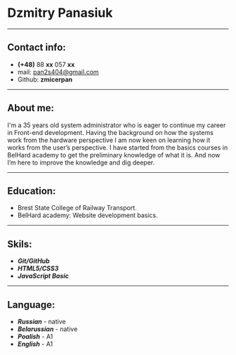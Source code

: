 # Dzmitry Panasiuk
***
## Contact info:
- __(+48)__ 88 __xx__ 057 __xx__
- mail: pan2s404@gmail.com
- Github: __zmicerpan__
***
## About me:
I'm a 35 years old system administrator who is eager to continue my career in Front-end development. Having the background on how the systems work from the hardware perspective I am now keen on learning how it works from the user’s perspective. I have started from the basics courses in BelHard academy to get the preliminary knowledge of what it is. And now I’m here to improve the knowledge and dig deeper.
***
## Education:
* Brest State College of Railway Transport.
* BelHard academy: Website development basics.
***
## Skils:
- ___Git/GitHub___  
- ___HTML5/CSS3___
- ___JavaScript Basic___
***
## Language:
- ___Russian___ - native
- ___Belarussian___ - native
- ___Poalish___ - A1
- ___English___ - A1

